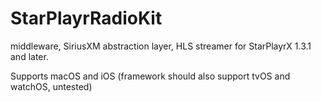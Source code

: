 # StarPlayrRadioKit

middleware, SiriusXM abstraction layer, HLS streamer for StarPlayrX 1.3.1 and later.

Supports macOS and iOS (framework should also support tvOS and watchOS, untested)
